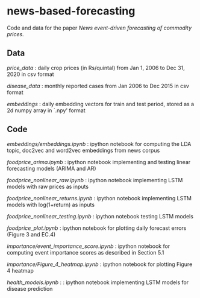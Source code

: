 # news-based-forecasting
Code and data for the paper *News event-driven forecasting of commodity prices*.

## Data
*price_data* : daily crop prices (in Rs/quintal) from Jan 1, 2006 to Dec 31, 2020 in csv format

*disease_data* : monthly reported cases from Jan 2006 to Dec 2015 in csv format

*embeddings* : daily embedding vectors for train and test period, stored as a 2d numpy array in `.npy' format 

## Code 
*embeddings/embeddings.ipynb* : ipython notebook for computing the LDA topic, doc2vec and word2vec embeddings from news corpus

*foodprice_arima.ipynb* : ipython notebook implementing and testing linear forecasting models (ARIMA and AR)

*foodprice_nonlinear_raw.ipynb* : ipython notebook implementing LSTM models with raw prices as inputs

*foodprice_nonlinear_returns.ipynb* : ipython notebook implementing LSTM models with log(1+return) as inputs

*foodprice_nonlinear_testing.ipynb* : ipython notebook testing LSTM models 

*foodprice_plot.ipynb* : ipython notebook for plotting daily forecast errors (Figure 3 and EC.4)

*importance/event_importance_score.ipynb* : ipython notebook for computing event importance scores as described in Section 5.1

*importance/Figure_4_heatmap.ipynb* : ipython notebook for plotting Figure 4 heatmap

*health_models.ipynb* : : ipython notebook implementing LSTM models for disease prediction

